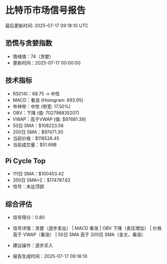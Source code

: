 # 比特币市场信号报告

最后更新时间: 2025-07-17 09:18:10 UTC

## 恐慌与贪婪指数
- 情绪值：74（贪婪）
- 更新时间：2025-07-17 00:00:00

## 技术指标
- RSI(14)：68.75 → 中性
- MACD：看涨 (Histogram: 693.95)
- 布林带：中性 (带宽: 17.50%)
- OBV：下降 (值: 702796835207)
- VWAP：高于VWAP (值: $97681.39)
- 50日 SMA：$108223.58
- 200日 SMA：$97471.30
- 当前价格：$118526.45
- 当前成交量：$51.69B

## Pi Cycle Top
- 111日 SMA：$100453.42
- 350日 SMA×2：$174787.62
- 信号：未达顶部

## 综合评估
- 信号得分：0.80
- 信号详情：贪婪（逐步卖出） | MACD 看涨 | OBV 下降（卖压增加） | 价格高于 VWAP（看涨） | 50日 SMA 高于 200日 SMA（金叉，看涨）
- 建议操作：逐步买入

- 报告生成时间：2025-07-17 09:18:10